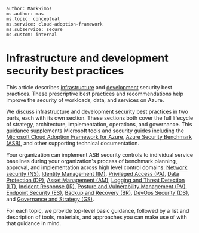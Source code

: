 ```
author: MarkSimos
ms.author: mas
ms.topic: conceptual
ms.service: cloud-adoption-framework
ms.subservice: secure
ms.custom: internal
```

# Infrastructure and development security best practices

This article describes [infrastructure](infrastructure-security-overview.md) and [development](development-security-strategy-overview.md) security best practices. These prescriptive best practices and recommendations help improve the security of workloads, data, and services on Azure. 

We discuss infrastructure and development security best practices in two parts, each with its own section. These sections both cover the full lifecycle of strategy, architecture, implementation, operations, and governance. This guidance supplements Microsoft tools and security guides including the [Microsoft Cloud Adoption Framework for Azure](/azure/cloud-adoption-framework/overview), [Azure Security Benchmark (ASB)](/security/benchmark/azure/introduction), and other supporting technical documentation. 

Your organization can implement ASB security controls to individual service baselines during your organization's process of benchmark planning, approval, and implementation across high level control domains: [Network security (NS)](/security/benchmark/azure/security-controls-v3-network-security), [Identity Management (IM)](/security/benchmark/azure/security-controls-v3-identity-management), [Privileged Access (PA)](/security/benchmark/azure/security-controls-v3-privileged-access), [Data Protection (DP)](/security/benchmark/azure/security-controls-v3-data-protection), [Asset Management (AM)](/security/benchmark/azure/security-controls-v3-asset-management), [Logging and Threat Detection (LT)](/security/benchmark/azure/security-controls-v2-logging-threat-detection), [Incident Response (IR)](/security/benchmark/azure/security-controls-v3-incident-response), [Posture and Vulnerability Management (PV)](/security/benchmark/azure/security-controls-v3-posture-vulnerability-management), [Endpoint Security (ES)](/security/benchmark/azure/security-controls-v3-endpoint-security), [Backup and Recovery (BR)](/security/benchmark/azure/security-controls-v3-backup-recovery), [DevOps Security (DS)](/security/benchmark/azure/security-controls-v3-devops-security), and [Governance and Strategy (GS)](/security/benchmark/azure/security-controls-v3-governance-strategy).

For each topic, we provide top-level basic guidance, followed by a list and description of tools, materials, and approaches you can make use of with that guidance in mind.
